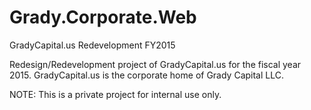 # Grady.Corporate.Web
GradyCapital.us Redevelopment FY2015

Redesign/Redevelopment project of GradyCapital.us for the fiscal year 2015. GradyCapital.us is the corporate home of Grady Capital LLC.

NOTE: This is a private project for internal use only.
